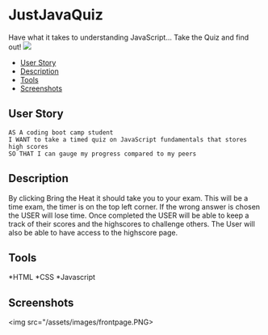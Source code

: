 # JustJavaQuiz
Have what it takes to understanding JavaScript... Take the Quiz and find out!
<img style="-webkit-user-select: none;margin: auto;" src="https://static.wikia.nocookie.net/digimon/images/1/15/DotAgumon_vg.gif/revision/latest?cb=20081027135117">

  * [User Story](#userstory)
  * [Description](#Description)
  * [Tools](#Tools)
  * [Screenshots](#Screenshots)


## User Story
```
AS A coding boot camp student
I WANT to take a timed quiz on JavaScript fundamentals that stores high scores
SO THAT I can gauge my progress compared to my peers
```
## Description
By clicking Bring the Heat it should take you to your exam. This will be a time exam, the timer is on the top left corner. If the wrong answer is chosen the USER will lose time. Once completed the USER will be able to keep a track of their scores and the highscores to challenge others. The User will also be able to have access to the highscore page. 

## Tools 
*HTML
*CSS
*Javascript

## Screenshots

<img src="/assets/images/frontpage.PNG> 